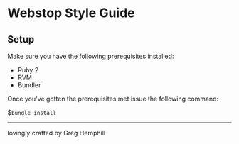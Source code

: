 Webstop Style Guide
===================


Setup
-----

Make sure you have the following prerequisites installed:

- Ruby 2
- RVM
- Bundler

Once you've gotten the prerequisites met issue the following command:

$`bundle install`

---

lovingly crafted by Greg Hemphill

